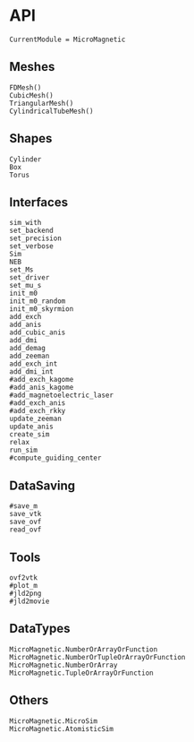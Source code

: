 # API

```@meta
CurrentModule = MicroMagnetic
```

## Meshes
```@docs
FDMesh()
CubicMesh()
TriangularMesh()
CylindricalTubeMesh()
```

## Shapes
```@docs
Cylinder
Box
Torus
```

## Interfaces
```@docs
sim_with
set_backend
set_precision
set_verbose
Sim
NEB
set_Ms
set_driver
set_mu_s
init_m0
init_m0_random
init_m0_skyrmion
add_exch
add_anis
add_cubic_anis
add_dmi
add_demag
add_zeeman
add_exch_int
add_dmi_int
#add_exch_kagome
#add_anis_kagome
#add_magnetoelectric_laser
#add_exch_anis
#add_exch_rkky
update_zeeman
update_anis
create_sim
relax
run_sim
#compute_guiding_center
```

## DataSaving

```@docs
#save_m
save_vtk
save_ovf
read_ovf
```


## Tools

```@docs
ovf2vtk
#plot_m
#jld2png
#jld2movie
```

## DataTypes

```@docs
MicroMagnetic.NumberOrArrayOrFunction
MicroMagnetic.NumberOrTupleOrArrayOrFunction
MicroMagnetic.NumberOrArray
MicroMagnetic.TupleOrArrayOrFunction
```

## Others

```@docs
MicroMagnetic.MicroSim
MicroMagnetic.AtomisticSim
```